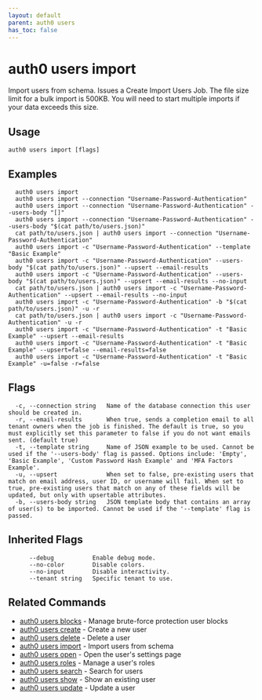 ```yaml
---
layout: default
parent: auth0 users
has_toc: false
---
```

# auth0 users import

Import users from schema. Issues a Create Import Users Job. 
The file size limit for a bulk import is 500KB. You will need to start multiple imports if your data exceeds this size.

## Usage
```
auth0 users import [flags]
```

## Examples

```
  auth0 users import
  auth0 users import --connection "Username-Password-Authentication"
  auth0 users import --connection "Username-Password-Authentication" --users-body "[]"
  auth0 users import --connection "Username-Password-Authentication" --users-body "$(cat path/to/users.json)"
  cat path/to/users.json | auth0 users import --connection "Username-Password-Authentication"
  auth0 users import -c "Username-Password-Authentication" --template "Basic Example"
  auth0 users import -c "Username-Password-Authentication" --users-body "$(cat path/to/users.json)" --upsert --email-results
  auth0 users import -c "Username-Password-Authentication" --users-body "$(cat path/to/users.json)" --upsert --email-results --no-input
  cat path/to/users.json | auth0 users import -c "Username-Password-Authentication" --upsert --email-results --no-input
  auth0 users import -c "Username-Password-Authentication" -b "$(cat path/to/users.json)" -u -r
  cat path/to/users.json | auth0 users import -c "Username-Password-Authentication" -u -r
  auth0 users import -c "Username-Password-Authentication" -t "Basic Example" --upsert --email-results
  auth0 users import -c "Username-Password-Authentication" -t "Basic Example" --upsert=false --email-results=false
  auth0 users import -c "Username-Password-Authentication" -t "Basic Example" -u=false -r=false
```


## Flags

```
  -c, --connection string   Name of the database connection this user should be created in.
  -r, --email-results       When true, sends a completion email to all tenant owners when the job is finished. The default is true, so you must explicitly set this parameter to false if you do not want emails sent. (default true)
  -t, --template string     Name of JSON example to be used. Cannot be used if the '--users-body' flag is passed. Options include: 'Empty', 'Basic Example', 'Custom Password Hash Example' and 'MFA Factors Example'.
  -u, --upsert              When set to false, pre-existing users that match on email address, user ID, or username will fail. When set to true, pre-existing users that match on any of these fields will be updated, but only with upsertable attributes.
  -b, --users-body string   JSON template body that contains an array of user(s) to be imported. Cannot be used if the '--template' flag is passed.
```


## Inherited Flags

```
      --debug           Enable debug mode.
      --no-color        Disable colors.
      --no-input        Disable interactivity.
      --tenant string   Specific tenant to use.
```


## Related Commands

- [auth0 users blocks](auth0_users_blocks.md) - Manage brute-force protection user blocks
- [auth0 users create](auth0_users_create.md) - Create a new user
- [auth0 users delete](auth0_users_delete.md) - Delete a user
- [auth0 users import](auth0_users_import.md) - Import users from schema
- [auth0 users open](auth0_users_open.md) - Open the user's settings page
- [auth0 users roles](auth0_users_roles.md) - Manage a user's roles
- [auth0 users search](auth0_users_search.md) - Search for users
- [auth0 users show](auth0_users_show.md) - Show an existing user
- [auth0 users update](auth0_users_update.md) - Update a user


